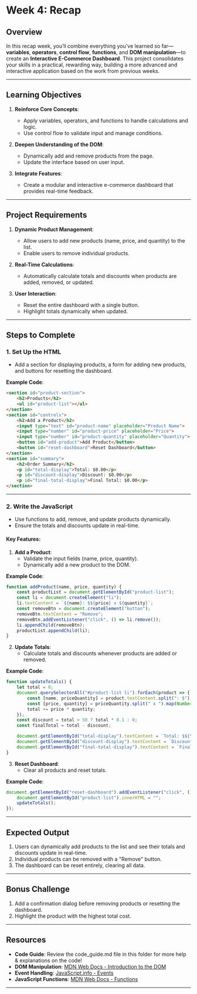 
# **Week 4: Recap**

## **Overview**
In this recap week, you’ll combine everything you’ve learned so far—**variables**, **operators**, **control flow**, **functions**, and **DOM manipulation**—to create an **Interactive E-Commerce Dashboard**. This project consolidates your skills in a practical, rewarding way, building a more advanced and interactive application based on the work from previous weeks.

---

## **Learning Objectives**
1. **Reinforce Core Concepts**:
   - Apply variables, operators, and functions to handle calculations and logic.
   - Use control flow to validate input and manage conditions.

2. **Deepen Understanding of the DOM**:
   - Dynamically add and remove products from the page.
   - Update the interface based on user input.

3. **Integrate Features**:
   - Create a modular and interactive e-commerce dashboard that provides real-time feedback.

---

## **Project Requirements**
1. **Dynamic Product Management**:
   - Allow users to add new products (name, price, and quantity) to the list.
   - Enable users to remove individual products.

2. **Real-Time Calculations**:
   - Automatically calculate totals and discounts when products are added, removed, or updated.

3. **User Interaction**:
   - Reset the entire dashboard with a single button.
   - Highlight totals dynamically when updated.

---

## **Steps to Complete**

### **1. Set Up the HTML**
- Add a section for displaying products, a form for adding new products, and buttons for resetting the dashboard.

**Example Code**:
```html
<section id="product-section">
    <h2>Products</h2>
    <ul id="product-list"></ul>
</section>
<section id="controls">
    <h2>Add a Product</h2>
    <input type="text" id="product-name" placeholder="Product Name">
    <input type="number" id="product-price" placeholder="Price">
    <input type="number" id="product-quantity" placeholder="Quantity">
    <button id="add-product">Add Product</button>
    <button id="reset-dashboard">Reset Dashboard</button>
</section>
<section id="summary">
    <h2>Order Summary</h2>
    <p id="total-display">Total: $0.00</p>
    <p id="discount-display">Discount: $0.00</p>
    <p id="final-total-display">Final Total: $0.00</p>
</section>
```

---

### **2. Write the JavaScript**
- Use functions to add, remove, and update products dynamically.
- Ensure the totals and discounts update in real-time.

#### **Key Features**:
1. **Add a Product**:
   - Validate the input fields (name, price, quantity).
   - Dynamically add a new product to the DOM.

**Example Code**:
```javascript
function addProduct(name, price, quantity) {
    const productList = document.getElementById("product-list");
    const li = document.createElement("li");
    li.textContent = `${name}: $${price} x ${quantity}`;
    const removeBtn = document.createElement("button");
    removeBtn.textContent = "Remove";
    removeBtn.addEventListener("click", () => li.remove());
    li.appendChild(removeBtn);
    productList.appendChild(li);
}
```

2. **Update Totals**:
   - Calculate totals and discounts whenever products are added or removed.

**Example Code**:
```javascript
function updateTotals() {
    let total = 0;
    document.querySelectorAll("#product-list li").forEach(product => {
        const [name, priceQuantity] = product.textContent.split(": $");
        const [price, quantity] = priceQuantity.split(" x ").map(Number);
        total += price * quantity;
    });
    const discount = total > 50 ? total * 0.1 : 0;
    const finalTotal = total - discount;

    document.getElementById("total-display").textContent = `Total: $${total.toFixed(2)}`;
    document.getElementById("discount-display").textContent = `Discount: $${discount.toFixed(2)}`;
    document.getElementById("final-total-display").textContent = `Final Total: $${finalTotal.toFixed(2)}`;
}
```

3. **Reset Dashboard**:
   - Clear all products and reset totals.

**Example Code**:
```javascript
document.getElementById("reset-dashboard").addEventListener("click", () => {
    document.getElementById("product-list").innerHTML = "";
    updateTotals();
});
```

---

## **Expected Output**
1. Users can dynamically add products to the list and see their totals and discounts update in real-time.
2. Individual products can be removed with a "Remove" button.
3. The dashboard can be reset entirely, clearing all data.

---

## **Bonus Challenge**
1. Add a confirmation dialog before removing products or resetting the dashboard.
2. Highlight the product with the highest total cost.

---

## **Resources**
- **Code Guide**: Review the code_guide.md file in this folder for more help & explanations on the code! 
- **DOM Manipulation**: [MDN Web Docs - Introduction to the DOM](https://developer.mozilla.org/en-US/docs/Web/API/Document_Object_Model/Introduction)
- **Event Handling**: [JavaScript.info - Events](https://javascript.info/events)
- **JavaScript Functions**: [MDN Web Docs - Functions](https://developer.mozilla.org/en-US/docs/Web/JavaScript/Guide/Functions)

---

